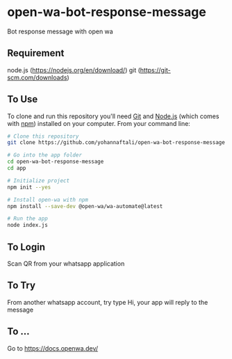 # open-wa-bot-response-message
Bot response message with open wa

## Requirement
node.js (https://nodejs.org/en/download/)
git (https://git-scm.com/downloads)

## To Use

To clone and run this repository you'll need [Git](https://git-scm.com) and [Node.js](https://nodejs.org/en/download/) (which comes with [npm](http://npmjs.com)) installed on your computer. From your command line:

```bash
# Clone this repository
git clone https://github.com/yohannaftali/open-wa-bot-response-message

# Go into the app folder
cd open-wa-bot-response-message
cd app

# Initialize project
npm init --yes

# Install open-wa with npm
npm install --save-dev @open-wa/wa-automate@latest

# Run the app 
node index.js
```

## To Login 
Scan QR from your whatsapp application

## To Try
From another whatsapp account, try type Hi, your app will reply to the message

## To ...
Go to https://docs.openwa.dev/ 
